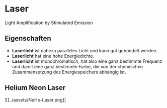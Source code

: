 # Laser
Light Amplification by Stimulated Emission
## Eigenschaften
-  **Laserlicht** ist nahezu paralleles Licht und kann gut gebündelt werden.
-  **Laserlicht** hat eine hohe Energiedichte.
-  **Laserlicht** ist monochromatisch, hat also eine ganz bestimmte Frequenz und damit eine ganz bestimmte Farbe, die von der chemischen Zusammensetzung des Energiespeichers abhängig ist.

## Helium Neon Laser
![[../assets/NeHe-Laser.png]]